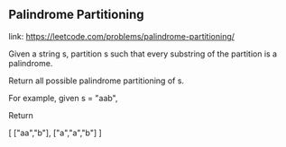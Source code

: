 ## Palindrome Partitioning 
link: <https://leetcode.com/problems/palindrome-partitioning/>

Given a string s, partition s such that every substring of the partition is a palindrome.


Return all possible palindrome partitioning of s.


For example, given s = "aab",

Return

[
  ["aa","b"],
  ["a","a","b"]
]

